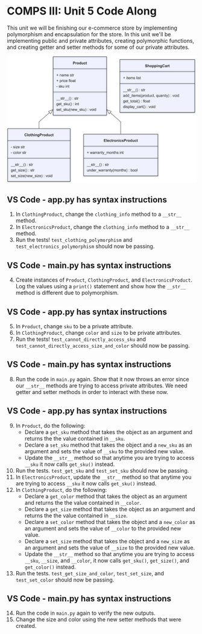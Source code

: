 # COMPS III: Unit 5 Code Along

This unit we will be finishing our e-commerce store by implementing polymorphism and encapsulation for the store. In this unit we'll be implementing public and private attributes, creating polymorphic functions, and creating getter and setter methods for some of our private attributes.

![Unit 4 Code Along UML Diagram](./UML_Diagram.png)

## VS Code - app.py has syntax instructions
1. In `ClothingProduct`, change the `clothing_info` method to a `__str__` method.
2. In `ElectronicsProduct`, change the `clothing_info` method to a `__str__` method.
3. Run the tests! `test_clothing_polymorphism` and `test_electronics_polymorphism` should now be passing.

## VS Code - main.py has syntax instructions
4. Create instances of `Product`, `ClothingProduct`, and `ElectronicsProduct`. Log the values using a `print()` statement and show how the `__str__` method is different due to polymorphism.

## VS Code - app.py has syntax instructions
5. In `Product`, change `sku` to be a private attribute.
6. In `ClothingProduct`, change `color` and `size` to be private attributes.
7. Run the tests! `test_cannot_directly_access_sku` and `test_cannot_directly_access_size_and_color` should now be passing.

## VS Code - main.py has syntax instructions
8. Run the code in `main.py` again. Show that it now throws an error since our `__str__` methods are trying to access private attributes. We need getter and setter methods in order to interact with these now.

## VS Code - app.py has syntax instructions
9. In `Product`, do the following:
    - Declare a `get_sku` method that takes the object as an argument and returns the the value contained in `__sku`.
    - Declare a `set_sku` method that takes the object and a `new_sku` as an argument and sets the value of `__sku` to the provided new value.
    - Update the `__str__` method so that anytime you are trying to access `__sku` it now calls `get_sku()` instead.
10. Run the tests. `test_get_sku` and `test_set_sku` should now be passing.
11. In `ElectronicsProduct`, update the `__str__` method so that anytime you are trying to access `__sku` it now calls `get_sku()` instead.
12. In `ClothingProduct`, do the following:
    - Declare a `get_color` method that takes the object as an argument and returns the the value contained in `__color`.
    - Declare a `get_size` method that takes the object as an argument and returns the the value contained in `__size`.
    - Declare a `set_color` method that takes the object and a `new_color` as an argument and sets the value of `__color` to the provided new value.
    - Declare a `set_size` method that takes the object and a `new_size` as an argument and sets the value of `__size` to the provided new value.
    - Update the `__str__` method so that anytime you are trying to access `__sku`, `__size`, and `__color`, it now calls `get_sku()`, `get_size()`, and `get_color()` instead.
13. Run the tests. `test_get_size_and_color`, `test_set_size`, and `test_set_color` should now be passing.

## VS Code - main.py has syntax instructions
14. Run the code in `main.py` again to verify the new outputs.
15. Change the size and color using the new setter methods that were created.
